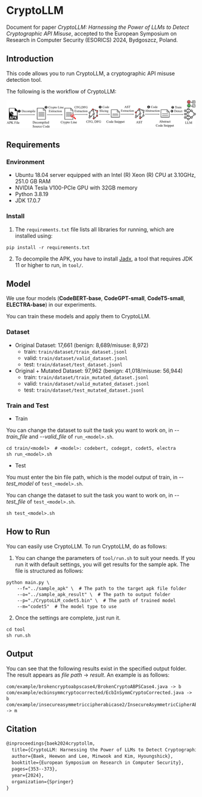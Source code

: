 # CryptoLLM

Document for paper *CryptoLLM: Harnessing the Power of LLMs to Detect Cryptographic API Misuse*, accepted to the European Symposium on Research in Computer Security (ESORICS) 2024, Bydgoszcz, Poland.


## Introduction
This code allows you to run CryptoLLM, a cryptographic API misuse detection tool.

The following is the workflow of CryptoLLM:
<p align="center"><img src="./overview.png" width="800"></p>


## Requirements
### Environment
- Ubuntu 18.04 server equipped with an Intel (R) Xeon (R) CPU at 3.10GHz, 251.0 GB RAM
- NVIDIA Tesla V100-PCIe GPU with 32GB memory
- Python 3.8.19
- JDK 17.0.7


### Install
1. The `requirements.txt` file lists all libraries for running, which are installed using:
```
pip install -r requirements.txt
```

2. To decompile the APK, you have to install [Jadx](https://github.com/skylot/jadx), a tool that requires JDK 11 or higher to run, in `tool/`.



## Model
We use four models (**CodeBERT-base**, **CodeGPT-small**, **CodeT5-small**, **ELECTRA-base**) in our experiments.

You can train these models and apply them to CryptoLLM.

### Dataset
* Original Dataset: 17,661 (benign: 8,689/misuse: 8,972)
  * train: `train/dataset/train_dataset.jsonl`
  * valid: `train/dataset/valid_dataset.jsonl`
  * test: `train/dataset/test_dataset.jsonl` 
* Original + Mutated Dataset: 97,962 (benign: 41,018/misuse: 56,944)
  * train: `train/dataset/train_mutated_dataset.jsonl`
  * valid: `train/dataset/valid_mutated_dataset.jsonl`
  * test: `train/dataset/test_mutated_dataset.jsonl` 

### Train and Test
* Train

You can change the dataset to suit the task you want to work on, in *--train_file* and *--valid_file* of `run_<model>.sh`.
```
cd train/<model>  # <model>: codebert, codegpt, codet5, electra
sh run_<model>.sh
```

* Test

You must enter the bin file path, which is the model output of train, in *--test_model* of `test_<model>.sh`.

You can change the dataset to suit the task you want to work on, in *--test_file* of `test_<model>.sh`.
```
sh test_<model>.sh
```


## How to Run
You can easily use CryptoLLM. To run CryptoLLM, do as follows:

1. You can change the parameters of `tool/run.sh` to suit your needs. If you run it with default settings, you will get results for the sample apk. The file is structured as follows:
```
python main.py \
    --f="../sample_apk" \  # The path to the target apk file folder
    --o="../sample_apk_result" \  # The path to output folder
    --p="./CryptoLLM_codet5.bin" \  # The path of trained model
    --m="codet5"  # The model type to use
```

2. Once the settings are complete, just run it.
```
cd tool
sh run.sh
```


## Output
You can see that the following results exist in the specified output folder. The result appears as *file path* -> *result*. An example is as follows:
```
com/example/brokencryptoabpscase4/BrokenCryptoABPSCase4.java -> b
com/example/ecbinsymmcryptocorrected/EcbInSymmCryptoCorrected.java -> b
com/example/insecureasymmetriccipherabicase2/InsecureAsymmetricCipherABICase2.java -> m
```


## Citation

```tex
@inproceedings{baek2024cryptollm,
  title={CryptoLLM: Harnessing the Power of LLMs to Detect Cryptographic API Misuse},
  author={Baek, Heewon and Lee, Minwook and Kim, Hyoungshick},
  booktitle={European Symposium on Research in Computer Security},
  pages={353--373},
  year={2024},
  organization={Springer}
}
```
